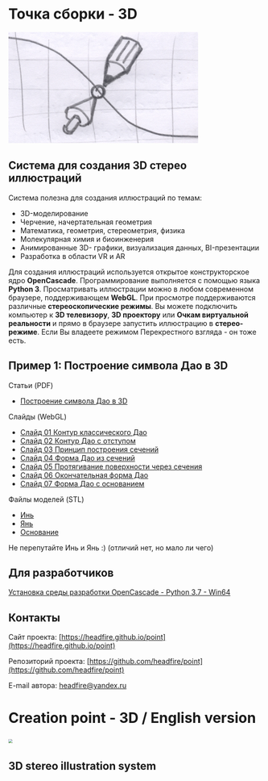 # Точка сборки - 3D

<img src="assets/images/logo.png" style="zoom:50%;" />

## Cистема для создания 3D стерео иллюстраций   

Система полезна для создания иллюстраций по темам:
- 3D-моделирование
- Черчение, начертательная геометрия
- Математика, геометрия, стереометрия, физика
- Молекулярная химия и биоинженерия
- Анимированные 3D- графики, визуализация данных, BI-презентации
- Разработка в области VR и AR

Для создания иллюстраций используется открытое конструкторское ядро **OpenCascade**. 
Программирование выполняется с помощью языка **Python 3**. 
Просматривать иллюстрации можно в любом современном браузере, поддерживающем **WebGL**.
При просмотре поддерживаются различные **стереоскопические режимы**. 
Вы можете подключить компьютер к **3D телевизору**, **3D проектору** или **Очкам виртуальной реальности** 
и прямо в браузере запустить иллюстрацию в **стерео-режиме**. 
Если Вы владеете режимом Перекрестного взгляда - он тоже есть.

## Пример 1: Построение символа Дао в 3D

Статьи (PDF)
- [Построение символа Дао в 3D](https://headfire.github.io/p3/docs/dao/dao_aticle.pdf)

Слайды (WebGL)
- [Слайд 01 Контур классического Дао](https://headfire.github.io/p3/v.htm?s=dao_01)
- [Слайд 02 Контур Дао с отступом](https://headfire.github.io/p3/v.htm?s=dao_02)
- [Слайд 03 Принцип построения сечений ](https://headfire.github.io/p3/v.htm?s=dao_03)
- [Слайд 04 Форма Дао из сечений](https://headfire.github.io/p3/v.htm?s=dao_04)
- [Слайд 05 Протягивание поверхности через сечения](https://headfire.github.io/p3/v.htm?s=dao_05)
- [Слайд 06 Окончательная форма Дао](https://headfire.github.io/p3/v.htm?s=dao_06)
- [Слайд 07 Форма Дао с основанием](https://headfire.github.io/p3/v.htm?s=dao_07)

Файлы моделей (STL) 
- [Инь]( https://headfire.github.io/p3/models/dao/exp_001_shape.stl)
- [Янь]( https://headfire.github.io/p3/models/dao/exp_002_shape.stl)
- [Основание]( https://headfire.github.io/p3/models/dao/exp_003_shape.stl)

Не перепутайте Инь и Янь :) (отличий нет, но мало ли чего)

## Для разработчиков

[Установка среды разработки OpenCascade - Python 3.7 - Win64](docs/setup.pdf) 

## Контакты

Cайт проекта: [https://headfire.github.io/point](https://headfire.github.io/point)

Репозиторий проекта: [https://github.com/headfire/point](https://github.com/headfire/point)

E-mail автора: [headfire@yandex.ru](mailto:headfire@yandex.ru)



# Creation point - 3D  / English version

<img src="images/logo.png" style="zoom:50%;" />

## 3D stereo illustration system
